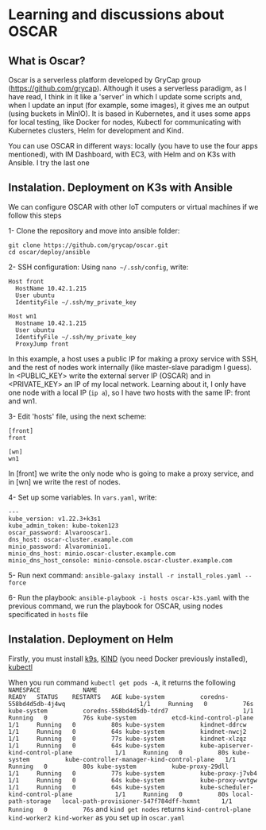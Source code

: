 # Learning and discussions about OSCAR

## What is Oscar?

Oscar is a serverless platform developed by GryCap group (https://github.com/grycap). Although it uses a serverless paradigm, as I have read, I think in it like a 'server' in which I update some scripts and, when I update an input (for example, some images), it gives me an output (using buckets in MinIO). It is based in Kubernetes, and it uses some apps for local testing, like Docker for nodes, Kubectl for communicating with Kubernetes clusters, Helm for development and Kind. 

You can use OSCAR in different ways: locally (you have to use the four apps mentioned), with IM Dashboard, with EC3, with Helm and on K3s with Ansible. I try the last one

## Instalation. Deployment on K3s with Ansible

We can configure OSCAR with other IoT computers or virtual machines if we follow this steps

1- Clone the repository and move into ansible folder:
```
git clone https://github.com/grycap/oscar.git
cd oscar/deploy/ansible
```

2- SSH configuration: Using ``nano ~/.ssh/config``, write:

```
Host front
  HostName 10.42.1.215    
  User ubuntu
  IdentityFile ~/.ssh/my_private_key

Host wn1
  Hostname 10.42.1.215
  User ubuntu
  IdentifyFile ~/.ssh/my_private_key
  ProxyJump front
```
In this example, a host uses a public IP for making a proxy service with SSH, and the rest of nodes work internally (like master-slave paradigm I guess). In <PUBLIC_KEY> write the external server IP (OSCAR) and in <PRIVATE_KEY> an IP of my local network. Learning about it, I only have one node with a local IP (``ip a``), so I have two hosts with the same IP: front and wn1.

3- Edit 'hosts' file, using the next scheme:
```
[front]
front

[wn]
wn1
```
In [front] we write the only node who is going to make a proxy service, and in [wn] we write the rest of nodes.

4- Set up some variables. In ``vars.yaml``, write:
```
---
kube_version: v1.22.3+k3s1
kube_admin_token: kube-token123
oscar_password: Alvarooscar1.
dns_host: oscar-cluster.example.com
minio_password: Alvarominio1.
minio_dns_host: minio.oscar-cluster.example.com
minio_dns_host_console: minio-console.oscar-cluster.example.com
```

5- Run next command:
```ansible-galaxy install -r install_roles.yaml --force```

6- Run the playbook:
```ansible-playbook -i hosts oscar-k3s.yaml```
with the previous command, we run the playbook for OSCAR, using nodes specificated in ``hosts`` file

## Instalation. Deployment on Helm
Firstly, you must install [k9s](https://github.com/derailed/k9s), [KIND](https://kind.sigs.k8s.io/) (you need Docker previously installed), [kubectl](https://kubernetes.io/es/docs/tasks/tools/)

When you run command ``kubectl get pods -A``, it returns the following 
``
NAMESPACE            NAME                                         READY   STATUS    RESTARTS   AGE
kube-system          coredns-558bd4d5db-4j4wq                     1/1     Running   0          76s
kube-system          coredns-558bd4d5db-tdrd7                     1/1     Running   0          76s
kube-system          etcd-kind-control-plane                      1/1     Running   0          80s
kube-system          kindnet-ddrcw                                1/1     Running   0          64s
kube-system          kindnet-nwcj2                                1/1     Running   0          77s
kube-system          kindnet-xlzqz                                1/1     Running   0          64s
kube-system          kube-apiserver-kind-control-plane            1/1     Running   0          80s
kube-system          kube-controller-manager-kind-control-plane   1/1     Running   0          80s
kube-system          kube-proxy-29dll                             1/1     Running   0          77s
kube-system          kube-proxy-j7vb4                             1/1     Running   0          64s
kube-system          kube-proxy-wvtgw                             1/1     Running   0          64s
kube-system          kube-scheduler-kind-control-plane            1/1     Running   0          80s
local-path-storage   local-path-provisioner-547f784dff-hxmnt      1/1     Running   0          76s
``
and ``kind get nodes`` returns
``
kind-control-plane
kind-worker2
kind-worker
``
as you set up in ``oscar.yaml``
